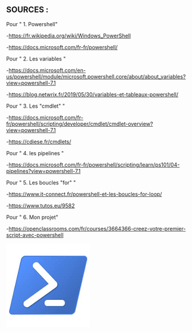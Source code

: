 ## SOURCES :

Pour " 1. Powershell"

-https://fr.wikipedia.org/wiki/Windows_PowerShell

-https://docs.microsoft.com/fr-fr/powershell/

Pour " 2. Les variables "

-https://docs.microsoft.com/en-us/powershell/module/microsoft.powershell.core/about/about_variables?view=powershell-7.1

-https://blog.netwrix.fr/2019/05/30/variables-et-tableaux-powershell/

Pour " 3. Les "cmdlet" "

-https://docs.microsoft.com/fr-fr/powershell/scripting/developer/cmdlet/cmdlet-overview?view=powershell-7.1

-https://cdiese.fr/cmdlets/

Pour " 4. les pipelines "

-https://docs.microsoft.com/fr-fr/powershell/scripting/learn/ps101/04-pipelines?view=powershell-7.1

Pour " 5. Les boucles "for" "

-https://www.it-connect.fr/powershell-et-les-boucles-for-loop/

-https://www.tutos.eu/9582

Pour " 6. Mon projet"

-https://openclassrooms.com/fr/courses/3664366-creez-votre-premier-script-avec-powershell

![](https://github.com/EnzoooPNT/Powershell/blob/main/IMAGE/powershell%20logo.jpg)
